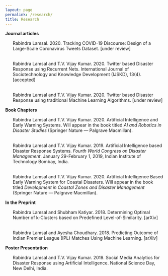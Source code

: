 ```yaml
---
layout: page
permalink: /research/
title: Research
---
```

<b>Journal articles</b>
<ul>

Rabindra Lamsal. 2020. Tracking COVID-19 Discourse: Design of a Large-Scale Coronavirus Tweets Dataset. [under review] <br><br>

Rabindra Lamsal and T.V. Vijay Kumar. 2020. Twitter based Disaster Response using Recurrent Nets. International Journal of Sociotechnology and Knowledge
Development (IJSKD), 13(4). [accepted]<br><br>

Rabindra Lamsal and T.V. Vijay Kumar. 2020. Twitter based Disaster Response using traditional Machine Learning Algorithms. [under review]

</ul>

<b>Book Chapters</b>

<ul>

Rabindra Lamsal and T.V. Vijay Kumar. 2020. Artificial Intelligence and Early Warning Systems. Will appear in the book titled <em>AI and Robotics in Disaster Studies</em>
(Springer Nature — Palgrave Macmillan).<br><br>

Rabindra Lamsal and T.V. Vijay Kumar. 2019. Artificial Intelligence based Disaster Response Systems. <em>Fourth World Congress on Disaster Management</em>. January 29-February 1, 2019, Indian Institute of Technology Bombay, India.<br><br>

Rabindra Lamsal and T.V. Vijay Kumar. 2020. Artificial Intelligence Based Early Warning System for Coastal Disasters. Will appear in the book titled <em>Development in
Coastal Zones and Disaster Management</em> (Springer Nature — Palgrave Macmillan).

</ul>

<b>In the Preprint</b>

<ul>

Rabindra Lamsal and Shubham Katiyar. 2018. Determining Optimal Number of k-Clusters based on Predefined Level-of-Similarity. [arXiv]<br><br>

Rabindra Lamsal and Ayesha Choudhary. 2018. Predicting Outcome of Indian Premier League (IPL) Matches Using Machine Learning. [arXiv]

</ul>

<b>Poster Presentation</b>
<ul>

Rabindra Lamsal and T.V. Vijay Kumar. 2019. Social Media Analytics for Disaster Response using Artificial Intelligence. National Science Day, New Delhi, India.

</ul>
